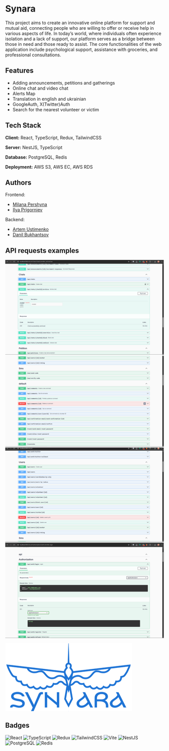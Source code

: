 
# Synara

This project aims to create an innovative online platform for support and mutual aid, connecting people who are willing to offer or receive help in various aspects of life. In today’s world, where individuals often experience isolation and a lack of support, our platform serves as a bridge between those in need and those ready to assist. The core functionalities of the web application include psychological support, assistance with groceries, and professional consultations.


## Features

- Adding announcements, petitions and gatherings
- Online chat and video chat
- Alerts Map
- Translation in english and ukrainian
- GoogleAuth, X(Twitter)Auth
- Search for the nearest volunteer or victim


## Tech Stack

**Client:** React, TypeScript, Redux, TailwindCSS

**Server:** NestJS, TypeScript

**Database:**  PostgreSQL, Redis

**Deployment:** AWS S3, AWS EC, AWS RDS

## Authors

Frontend:
- [Milana Pershyna](https://github.com/PershynaMilana)
- [Ilya Prigorniev](https://github.com/ilyalutiuprogrammer)

Backend:
- [Artem Ustimenko](https://github.com/ArtemUstimenko66)
- [Danil Bukhantsov](https://github.com/Danil5250)

## API requests examples

![App Screenshot](./frontend/src/assets/image.png)
![App Screenshot](./frontend/src/assets/image1.png)
![App Screenshot](./frontend/src/assets/image2.png)
![App Screenshot](./frontend/src/assets/image3.png)

![Logo](./frontend/src/assets/images/logo_Footer.svg)


## Badges

![React](https://img.shields.io/badge/React-20232A?style=for-the-badge&logo=react&logoColor=61DAFB)
![TypeScript](https://img.shields.io/badge/TypeScript-3178C6?style=for-the-badge&logo=typescript&logoColor=white)
![Redux](https://img.shields.io/badge/Redux-764ABC?style=for-the-badge&logo=redux&logoColor=white)
![TailwindCSS](https://img.shields.io/badge/TailwindCSS-06B6D4?style=for-the-badge&logo=tailwindcss&logoColor=white)
![Vite](https://img.shields.io/badge/Vite-646CFF?style=for-the-badge&logo=vite&logoColor=white)
![NestJS](https://img.shields.io/badge/NestJS-E0234E?style=for-the-badge&logo=nestjs&logoColor=white)
![PostgreSQL](https://img.shields.io/badge/PostgreSQL-4169E1?style=for-the-badge&logo=postgresql&logoColor=white)
![Redis](https://img.shields.io/badge/Redis-DC382D?style=for-the-badge&logo=redis&logoColor=white)

